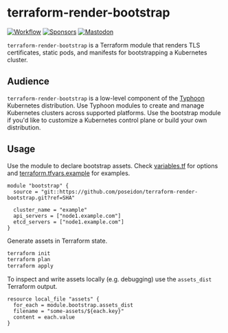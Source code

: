 # terraform-render-bootstrap
[![Workflow](https://github.com/poseidon/terraform-render-bootstrap/actions/workflows/test.yaml/badge.svg)](https://github.com/poseidon/terraform-render-bootstrap/actions/workflows/test.yaml?query=branch%3Amain)
[![Sponsors](https://img.shields.io/github/sponsors/poseidon?logo=github)](https://github.com/sponsors/poseidon)
[![Mastodon](https://img.shields.io/badge/follow-news-6364ff?logo=mastodon)](https://fosstodon.org/@typhoon)

`terraform-render-bootstrap` is a Terraform module that renders TLS certificates, static pods, and manifests for bootstrapping a Kubernetes cluster.

## Audience

`terraform-render-bootstrap` is a low-level component of the [Typhoon](https://github.com/poseidon/typhoon) Kubernetes distribution. Use Typhoon modules to create and manage Kubernetes clusters across supported platforms. Use the bootstrap module if you'd like to customize a Kubernetes control plane or build your own distribution.

## Usage

Use the module to declare bootstrap assets. Check [variables.tf](variables.tf) for options and [terraform.tfvars.example](terraform.tfvars.example) for examples.

```hcl
module "bootstrap" {
  source = "git::https://github.com/poseidon/terraform-render-bootstrap.git?ref=SHA"

  cluster_name = "example"
  api_servers = ["node1.example.com"]
  etcd_servers = ["node1.example.com"]
}
```

Generate assets in Terraform state.

```sh
terraform init
terraform plan
terraform apply
```

To inspect and write assets locally (e.g. debugging) use the `assets_dist` Terraform output.

```
resource local_file "assets" {
  for_each = module.bootstrap.assets_dist
  filename = "some-assets/${each.key}"
  content = each.value
}
```
